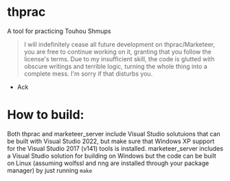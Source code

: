 # thprac
A tool for practicing Touhou Shmups

> I will indefinitely cease all future development on thprac/Marketeer, you are free to continue working on it, granting that you follow the license's terms.
> Due to my insufficient skill, the code is glutted with obscure writings and terrible logic, turning the whole thing into a complete mess. I'm sorry if that disturbs you.
- Ack

# How to build:
Both thprac and marketeer_server include Visual Studio solutuions that can be built with Visual Studio 2022, but make sure that Windows XP support for the Visual Studio 2017 (v141) tools is installed.
marketeer_server includes a Visual Studio solution for building on Windows but the code can be built on Linux (assuming wolfssl and nng are installed through your package manager) by just running `make`
